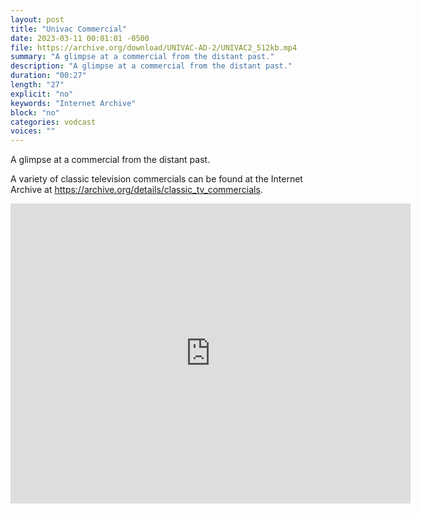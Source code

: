 ```yaml
---
layout: post
title: "Univac Commercial"
date: 2023-03-11 00:01:01 -0500
file: https://archive.org/download/UNIVAC-AD-2/UNIVAC2_512kb.mp4
summary: "A glimpse at a commercial from the distant past."
description: "A glimpse at a commercial from the distant past."
duration: "00:27"
length: "27"
explicit: "no" 
keywords: "Internet Archive"
block: "no" 
categories: vodcast
voices: ""
---
```

A glimpse at a commercial from the distant past.

A variety of classic television commercials can be found at the Internet Archive at <https://archive.org/details/classic_tv_commercials>.

<iframe src="https://archive.org/embed/UNIVAC-AD-2" width="640" height="480" frameborder="0" webkitallowfullscreen="true" mozallowfullscreen="true" allowfullscreen></iframe>
